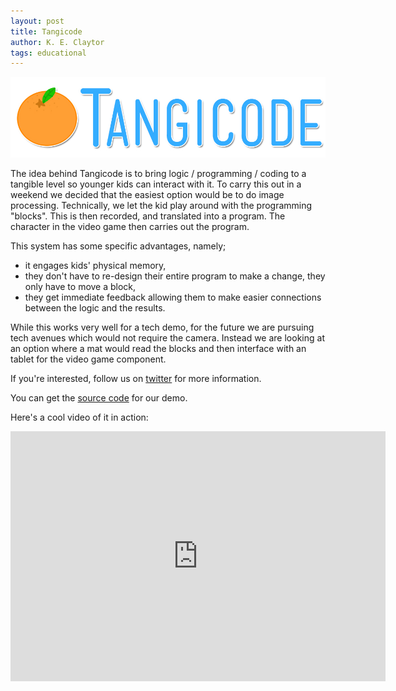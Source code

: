 ```yaml
---
layout: post
title: Tangicode
author: K. E. Claytor
tags: educational
---
```


![Tangicode logo](/assets/images/tangicode/tangicode_logo.jpg)

The idea behind Tangicode is to bring logic / programming / coding to a tangible level so younger kids can interact with it.
To carry this out in a weekend we decided that the easiest option would be to do image processing.
Technically, we let the kid play around with the programming "blocks".
This is then recorded, and translated into a program.
The character in the video game then carries out the program.

This system has some specific advantages, namely;

- it engages kids' physical memory,
- they don't have to re-design their entire program to make a change, they only have to move a block,
- they get immediate feedback allowing them to make easier connections between the logic and the results.

While this works very well for a tech demo, for the future we are pursuing tech avenues which would not require the camera.
Instead we are looking at an option where a mat would read the blocks and then interface with an tablet for the video game component.

If you're interested, follow us on [twitter](https://twitter.com/tangicode@Tangicode) for more information.

You can get the [source code](https://github.com/KEClaytor/TangicodeGitHub) for our demo.

Here's a cool video of it in action:

<iframe
  width="600"
  height="400"
  src="https://www.youtube.com/embed/les7xxaqUCg"
  frameborder="0"
  allowfullscreen>
</iframe>
